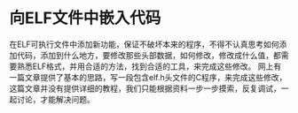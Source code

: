 # 向ELF文件中嵌入代码
在ELF可执行文件中添加新功能，保证不破坏本来的程序，不得不认真思考如何添加代码，添加到什么地方，要修改那些头部数据，如何修改，修改成什么值，都需要熟悉ELF格式，并用合适的方法，找到合适的工具，来完成这些修改。
网上有一篇文章提供了基本的思路，写一段包含elf.h头文件的C程序，来完成这些修改，这篇文章并没有提供详细的教程，我们只能根据资料一步一步摸索，反复调试，一起讨论，才能解决问题。
